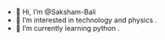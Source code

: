 - 👋 Hi, I’m @Saksham-Bali
- 👀 I’m interested in technology and physics .
- 🌱 I’m currently learning python .

<!---
Saksham-Bali/Saksham-Bali is a ✨ special ✨ repository because its `README.md` (this file) appears on your GitHub profile.
You can click the Preview link to take a look at your changes.
--->
